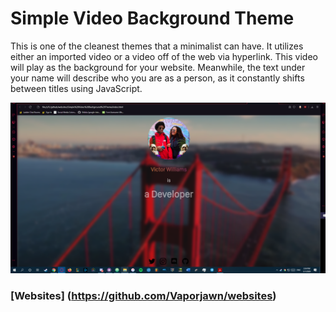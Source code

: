 # Simple Video Background Theme

This is one of the cleanest themes that a minimalist can have.  It utilizes either an imported video or a video off of the web via hyperlink.  This video will play as the background for your website.  Meanwhile, the text under your name will describe who you are as a person, as it constantly shifts between titles using JavaScript.

![website](website.png)

### [Websites] (https://github.com/Vaporjawn/websites)
